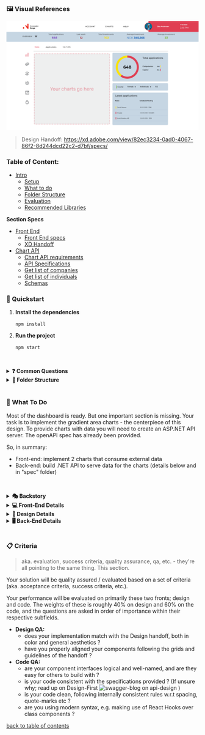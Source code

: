 ### 🖼️ Visual References

![Chart Challenge](src/assets/images/project.png)
> Design Handoff: https://xd.adobe.com/view/82ec3234-0ad0-4067-86f2-8d244dcd22c2-d7bf/specs/

### Table of Content:
- [Intro](#intro)
  - [Setup](#setup)
  - [What to do](#what-to-do)
  - [Folder Structure](#folder-Structure)
  - [Evaluation](#what-will-be-evaluated)
  - [Recommended Libraries](#Recommended-Libraries)
  
**Section Specs**
- [Front End](#front-End)
  - [Front End specs](#-🔑-Front-End-Requirements:)
  - [XD Handoff](#-🎨-Design-Handoff)
- [Chart API](#chart-API)
  - [Chart API requirements](#-🔑-Chart-API-Requirements)
  - [API Specifications](#-API-Specifications)
  - [Get list of companies](#-Get-list-of-all-companies)
  - [Get list of individuals](#-Get-list-of-all-individuals)
  - [Schemas](#schemas)


### 🚀 Quickstart

1. **Install the dependencies**

   ```shell
   npm install
   ```

2. **Run the project**

   ```shell
   npm start
   ```


<br><details>
  <summary><b>❓ Common Questions</b></summary>
  Common questions and answers for getting started quickly.

  - Q: What should I do? 
  >  - :A Hop down and read the "what to do" section, the specifications, then have a look at the designs and figure out how to best implement these designs into a working prototype of the chart.
  - Where do I find the files for X? 
  >  - Check the section on folder structure, if it is still unclear let us know in the discord.
  - How do I deliver? 
  >  - To deliver your solution you'll have to commit and push the repo, and then go to the Diggit-dashboard for the challenge to submit for evaluation.
  - How do I know if I'm ready to submit? 
  >  - Check the [Evaluation](#-What-will-be-evaluated) criteria section, where it is outlined a few quick questions to answer. If you feel you can answer to the positive on all these then you're probably ready to submit your solution. However you're free to add whatever extra layers of QA on top of these to suit your professional standards. 
  - I'm Stuck, help!
  >  - oof... we don't really do debugging for active challenges, but what we can recommend is that you take the extra time you need. You may just need to take a break, go have a coffee and take a walk. We often find it helps to simply take your mind off the problem for a little while to reboot your angle of approach. Once you come back, check again your progress towards the goals you'll be evaluated on, and see if there is something you hadn't considered before. We wish you the best of luck!
<br></details>

<details>
  <summary><b>📁 Folder Structure</b></summary>
  Here’s an overview of the folder structure. Each element is briefly described.

      ├── public/    # contains the HTML file so you can tweak it, for example, to set the page title and other static files
      ├── spec/    # contains the OpenAPI spec file you can use to build API
      ├── src/               # the main container for your project
      │   │
      │   ├── assets/          # images, icons, colors
      │   ├── components/          # anything that could be a reusable piece of UI lands here
      │   ├── screens/       # each screen is build with multiple components and together they create a screen to display for a user such as Homepage, About, Catalog etc
      │   ├── utls/      # reusable JavaScript functions that support the project such as custom hooks
<br></details><br>

### 🎯 What To Do

Most of the dashboard is ready. But one important section is missing. Your task is to implement the gradient area charts - the centerpiece of this design. To provide charts with data you will need to create an ASP.NET API server. The openAPI spec has already been provided.

So, in summary:
- Front-end: implement 2 charts that consume external data
- Back-end: build .NET API to serve data for the charts (details below and in "spec" folder)

<br><details>
  <summary><b>🎭 Backstory</b></summary>

  > the story leading up to your challenge

  Innovation Norway is in charge of giving Norwegian ideas global opportunities. They offer critical help and support to startups. Each and every day, both companies and individuals book meetings with their advisors.

  The first step towards better services is a clear overview of current affairs. Innovation Norway needs to see how many companies and individuals they are in contact with. In the future, this dashboard can also show valuable insights such as the overall satisfaction, newly identified opportunities as well as potential efficiency improvements in their processes.<br>
</details>

<details>
  <summary><b>💻 Front-End Details</b></summary>

- **Visual aspects**
  - Target Screen: **1920x1080** (but should work for all common desktop sizes)
  - Font: Montserrat (https://fonts.google.com/specimen/Montserrat)
  - Asset folder: `./src/assets`
  - Colors: check out `./src/assets`
- **Charts**
  - decide on a library you want to use for your implementation
  - review the code base, find a suitable place for the charts
  - build 2 charts ( Individuals and Companies ) around the data provided by the Chart API
  - you are free to be creative with the implementation of the charts, as long as they follow the specifications and designs provided. 
  - remember to include a gradient on the charts, it's a final touch to the project
- **Recommended Libraries**
  - **Charts** - Chart.js; that's what we consider the most convenient one, but feel free to work with any library that works for you!
  - React modules are fine, but for any **CSS logic** - styled-components.
  - Any **custom animation?** - gsap.
<br></details>

<details>
  <summary><b>🎨 Design Details</b></summary>
  
  > Design Handoff: https://xd.adobe.com/view/82ec3234-0ad0-4067-86f2-8d244dcd22c2-d7bf/specs/
<br>
</details>

<details>
  <summary><b>🖥 Back-End Details</b></summary>

- **Chart API**
  - RESTful API built with ASP.NET framework
  - Fully complies with OpenAPI spec provided
  - You can add security features (like token auth) for bonus points (not included in OpenAPI spec)


  ### API Specifications 

  This specification describes the API that is used to serve data for the front-end chart

  Base URLs:

  * <a href="http://localhost:3000">http://localhost:3000</a>

  <h2 id="fullstackin-default">ENDPOINTS</h1>


  ### Get list of all companies

  <a id="opIdget-companies"></a>

  `GET /companies`

  Retrieve a list of companies

  > Example response

  ```json
  [
    {
      "id": 1,
      "name": "Google",
      "advisor": "Adam Smith",
      "gender": "male",
      "meetingDate": "2021-10-31"
    },
    {
      "id": 2,
      "name": "Netflix",
      "advisor": "Simen Newton",
      "gender": "female",
      "meetingDate": "2021-04-11"
    }
  ]
  ```

  <h4 id="get-list-of-all-companies-responses">Responses</h3>

  |Status|Meaning|Description|Schema|
  |---|---|---|---|
  |200|[OK](https://tools.ietf.org/html/rfc7231#section-6.3.1)|List of companies|Inline|
  |500|[Internal Server Error](https://tools.ietf.org/html/rfc7231#section-6.6.1)|Something went wrong|None|

  <h4 id="get-list-of-all-companies-responseschema">Response Schema</h3>

  Status Code **200**

  |Name|Type|Required|Restrictions|Description|
  |---|---|---|---|---|
  |*ROOT*|[[Company](#schemacompany)]|true|none|[Model of company entry]|
  |» Company|[Company](#schemacompany)|true|none|Model of company entry|
  |»» id|integer|true|none|Unique identifier for the given company.|
  |»» name|string|true|none|Name of the company|
  |»» advisor|string|true|none|Full name of company's advisor|
  |»» gender|string|true|none|male/female|
  |»» meetingDate|string(date)|true|none|Date|

  ### Enumerated Values

  |Property|Value|
  |---|---|
  |gender|male|
  |gender|female|

  <aside class="success">
  This operation does not require authentication
  </aside>

  ### Get list of all individuals

  <a id="opIdget-individuals"></a>

  `GET /individuals`

  Retrieve a list of individuals

  > Example response

  ```json
  [
    {
      "id": 1,
      "name": "Ivan",
      "surname": "Malkov",
      "gender": "male",
      "meetingDate": "2019-08-24"
    }
  ]
  ```

  <h3 id="get-list-of-all-individuals-responses">Responses</h3>

  |Status|Meaning|Description|Schema|
  |---|---|---|---|
  |200|[OK](https://tools.ietf.org/html/rfc7231#section-6.3.1)|List of individuals|Inline|
  |500|[Internal Server Error](https://tools.ietf.org/html/rfc7231#section-6.6.1)|Something went wrong|None|

  <h3 id="get-list-of-all-individuals-responseschema">Response Schema</h3>

  Status Code **200**

  |Name|Type|Required|Restrictions|Description|
  |---|---|---|---|---|
  |*ROOT*|[[Individual](#schemaindividual)]|true|none|[Model of Individual entry]|
  |» Individual|[Individual](#schemaindividual)|true|none|Model of Individual entry|
  |»» id|integer|true|none|Unique id of a person|
  |»» name|string|true|none|First name of a person|
  |»» surname|string|true|none|Person's surname|
  |»» gender|string|true|none|male/female|
  |»» meetingDate|string(date)|true|none|Date|

  #### Enumerated Values

  |Property|Value|
  |---|---|
  |gender|male|
  |gender|female|

  <aside class="success">
  This operation does not require authentication
  </aside>



  ## Schemas

  <h3 id="tocS_Company">Company</h2>
  <!-- backwards compatibility -->
  <a id="schemacompany"></a>
  <a id="schema_Company"></a>
  <a id="tocScompany"></a>
  <a id="tocscompany"></a>

  ```json
  {
    "id": 0,
    "name": "string",
    "advisor": "string",
    "gender": "male",
    "meetingDate": "2019-08-24"
  }

  ```

  ### Properties

  |Name|Type|Required|Restrictions|Description|
  |---|---|---|---|---|
  |id|integer|true|none|Unique identifier for the given company.|
  |name|string|true|none|Name of the company|
  |advisor|string|true|none|Full name of company's advisor|
  |gender|string|true|none|male/female|
  |meetingDate|string(date)|true|none|Date|

  #### Enumerated Values

  |Property|Value|
  |---|---|
  |gender|male|
  |gender|female|

  <h2 id="tocS_Individual">Individual</h2>
  <!-- backwards compatibility -->
  <a id="schemaindividual"></a>
  <a id="schema_Individual"></a>
  <a id="tocSindividual"></a>
  <a id="tocsindividual"></a>

  ```json
  {
    "id": 0,
    "name": "string",
    "surname": "string",
    "gender": "male",
    "meetingDate": "2019-08-24"
  }

  ```


  ### Properties

  |Name|Type|Required|Restrictions|Description|
  |---|---|---|---|---|
  |id|integer|true|none|Unique id of a person|
  |name|string|true|none|First name of a person|
  |surname|string|true|none|Person's surname|
  |gender|string|true|none|male/female|
  |meetingDate|string(date)|true|none|Date|

  #### Enumerated Values

  |Property|Value|
  |---|---|
  |gender|male|
  |gender|female|

<br></details><br>


### 📋 Criteria
> aka. evaluation, success criteria, quality assurance, qa, etc. - they're all pointing to the same thing. This section.

Your solution will be quality assured / evaluated based on a set of criteria (aka. acceptance criteria, success criteria, etc.). 

Your performance will be evaluated on primarily these two fronts; design and code. 
The weights of these is roughly 40% on design and 60% on the code, and the questions are asked in order of importance within their respective subfields.

- **Design QA:** 
  - does your implementation match with the Design handoff, both in color and general aesthetics ? 
  - have you properly aligned your components following the grids and guidelines of the handoff ? 
- **Code QA:**
  - are your component interfaces logical and well-named, and are they easy for others to build with ? 
  - is your code consistent with the specifications provided ? (If unsure why; read up on Design-First ![swagger-blog on api-design](https://swagger.io/blog/api-design/design-first-or-code-first-api-development/) )
  - is your code clean, following internally consistent rules w.r.t spacing, quote-marks etc ?
  - are you using modern syntax, e.g. making use of React Hooks over class components ?

[back to table of contents](#table-of-content)

